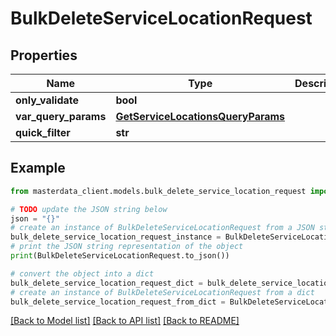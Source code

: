 # BulkDeleteServiceLocationRequest


## Properties

Name | Type | Description | Notes
------------ | ------------- | ------------- | -------------
**only_validate** | **bool** |  | [optional] 
**var_query_params** | [**GetServiceLocationsQueryParams**](GetServiceLocationsQueryParams.md) |  | [optional] 
**quick_filter** | **str** |  | [optional] 

## Example

```python
from masterdata_client.models.bulk_delete_service_location_request import BulkDeleteServiceLocationRequest

# TODO update the JSON string below
json = "{}"
# create an instance of BulkDeleteServiceLocationRequest from a JSON string
bulk_delete_service_location_request_instance = BulkDeleteServiceLocationRequest.from_json(json)
# print the JSON string representation of the object
print(BulkDeleteServiceLocationRequest.to_json())

# convert the object into a dict
bulk_delete_service_location_request_dict = bulk_delete_service_location_request_instance.to_dict()
# create an instance of BulkDeleteServiceLocationRequest from a dict
bulk_delete_service_location_request_from_dict = BulkDeleteServiceLocationRequest.from_dict(bulk_delete_service_location_request_dict)
```
[[Back to Model list]](../README.md#documentation-for-models) [[Back to API list]](../README.md#documentation-for-api-endpoints) [[Back to README]](../README.md)


